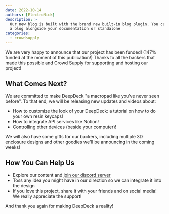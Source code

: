 ```yaml
---
date: 2022-10-14 
authors: [ElectroNick]
description: >
  Our new blog is built with the brand new built-in blog plugin. You can build
  a blog alongside your documentation or standalone
categories:
  - crowdsupply
---
```


We are very happy to announce that our project has been funded! (147% funded at the moment of this publication!) Thanks to all the backers that made this possible and Crowd Supply for supporting and hosting our project!

<!-- more -->

## What Comes Next?

We are committed to make DeepDeck "a macropad like you've never seen before". To that end, we will be releasing new updates and videos about:

- How to customize the look of your DeepDeck: a tutorial on how to do your own resin keycaps!
- How to integrate API services like Notion!
- Controlling other devices (beside your computer)!

We will also have some gifts for our backers, including multiple 3D enclosure designs and other goodies we'll be announcing in the coming weeks!

## How You Can Help Us

- Explore our content and [join our discord server](https://linktr.ee/deepdeck)
- Toss any idea you might have in our direction so we can integrate it into the design
- If you love this project, share it with your friends and on social media! We really appreciate the support!

And thank you again for making DeepDeck a reality!
